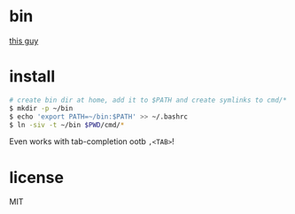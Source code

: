 # bin
[this guy](https://rhodesmill.org/brandon/2009/commands-with-comma/)

# install
````bash
# create bin dir at home, add it to $PATH and create symlinks to cmd/*
$ mkdir -p ~/bin
$ echo 'export PATH=~/bin:$PATH' >> ~/.bashrc
$ ln -siv -t ~/bin $PWD/cmd/*
````

Even works with tab-completion ootb `,<TAB>`!

# license
MIT
